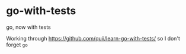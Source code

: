 # go-with-tests
go, now with tests

Working through https://github.com/quii/learn-go-with-tests/ so I don't forget `go`
